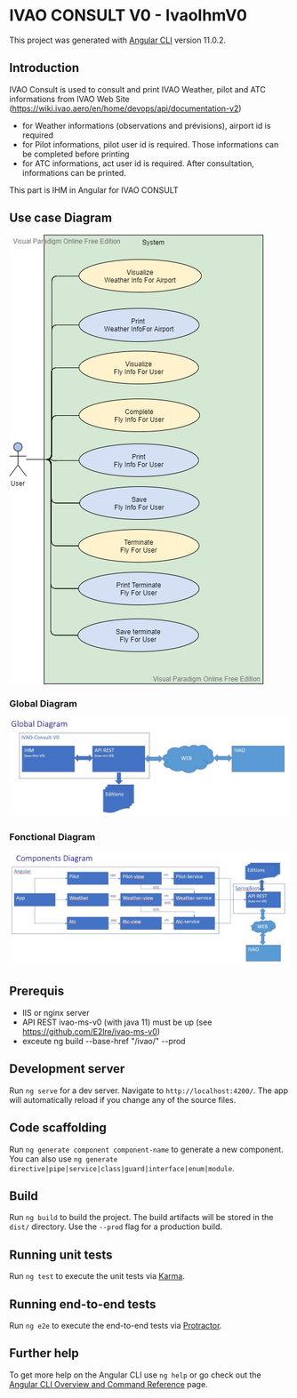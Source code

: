 # IVAO CONSULT V0 - IvaoIhmV0

This project was generated with [Angular CLI](https://github.com/angular/angular-cli) version 11.0.2.

## Introduction
IVAO Consult is used to consult and print IVAO Weather, pilot and ATC informations from IVAO Web Site (https://wiki.ivao.aero/en/home/devops/api/documentation-v2)
* for Weather informations (observations and prévisions), airport id is required
* for Pilot informations, pilot user id is required. Those informations can be completed before printing
* for ATC informations, act user id is required.
After consultation, informations can be printed.

This part is IHM in Angular for IVAO CONSULT

## Use case Diagram
![ivao Use case diagram](ivao-Use-case.vpd.jpg)

### Global Diagram
![Global Diagram](GLOBAL-DIAGRAM.jpg)

### Fonctional Diagram
![Fonctional Diagram](Components-Diagram.jpg)

## Prerequis
* IIS or nginx server
* API REST ivao-ms-v0 (with java 11) must be up (see https://github.com/E2lre/ivao-ms-v0)
* exceute   ng build --base-href "/ivao/" --prod

## Development server

Run `ng serve` for a dev server. Navigate to `http://localhost:4200/`. The app will automatically reload if you change any of the source files.

## Code scaffolding

Run `ng generate component component-name` to generate a new component. You can also use `ng generate directive|pipe|service|class|guard|interface|enum|module`.

## Build

Run `ng build` to build the project. The build artifacts will be stored in the `dist/` directory. Use the `--prod` flag for a production build.

## Running unit tests

Run `ng test` to execute the unit tests via [Karma](https://karma-runner.github.io).

## Running end-to-end tests

Run `ng e2e` to execute the end-to-end tests via [Protractor](http://www.protractortest.org/).

## Further help

To get more help on the Angular CLI use `ng help` or go check out the [Angular CLI Overview and Command Reference](https://angular.io/cli) page.
